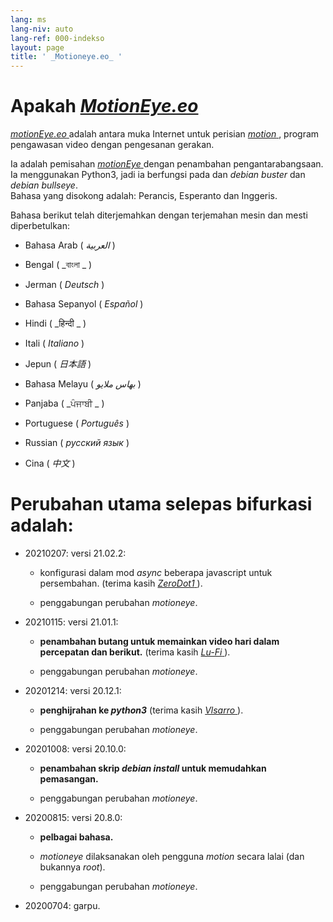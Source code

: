 ```yaml
---
lang: ms
lang-niv: auto
lang-ref: 000-indekso
layout: page
title: ' _Motioneye.eo_ '
---
```

# Apakah [ _MotionEye.eo_ ](https://github.com/jmichault/motioneye.eo) 

[ _motionEye.eo_ ](https://github.com/jmichault/motioneye.eo) adalah antara muka Internet untuk perisian [ _motion_ ](https://motion-project.github.io/), program pengawasan video dengan pengesanan gerakan.

Ia adalah pemisahan [ _motionEye_ ](https://github.com/ccrisan/motioneye) dengan penambahan pengantarabangsaan.  
Ia menggunakan Python3, jadi ia berfungsi pada dan _debian buster_ dan _debian bullseye_.  
Bahasa yang disokong adalah: Perancis, Esperanto dan Inggeris.

Bahasa berikut telah diterjemahkan dengan terjemahan mesin dan mesti diperbetulkan:

* Bahasa Arab ( _العربية_ )


* Bengal ( _বাংলা _ )
  

  

* Jerman ( _Deutsch_ )


* Bahasa Sepanyol ( _Español_ )


* Hindi ( _हिन्दी _ )
  

  

* Itali ( _Italiano_ )


* Jepun ( _日本語_ )


* Bahasa Melayu ( _بهاس ملايو_ )


* Panjaba ( _ਪੰਜਾਬੀ _ )
  

  

* Portuguese ( _Português_ )


* Russian ( _русский язык_ )


* Cina ( _中文_ )




# Perubahan utama selepas bifurkasi adalah:

* 20210207: versi 21.02.2:


  * konfigurasi dalam mod _async_ beberapa javascript untuk persembahan. (terima kasih [ _ZeroDot1_ ]( https://github.com/ZeroDot1 ) ).


  * penggabungan perubahan _motioneye_.


* 20210115: versi 21.01.1:


  * **penambahan butang untuk memainkan video hari dalam percepatan dan berikut.** (terima kasih [ _Lu-Fi_ ](https://github.com/Lu-Fi) ).


  * penggabungan perubahan _motioneye_.


* 20201214: versi 20.12.1:


  * **penghijrahan ke _python3_** (terima kasih [ _Vlsarro_ ](https://github.com/Vlsarro) ).


  * penggabungan perubahan _motioneye_.


* 20201008: versi 20.10.0:


  * **penambahan skrip _debian install_ untuk memudahkan pemasangan.**


  * penggabungan perubahan _motioneye_.


* 20200815: versi 20.8.0:


  * **pelbagai bahasa.**


  * _motioneye_ dilaksanakan oleh pengguna _motion_ secara lalai (dan bukannya _root_).


  * penggabungan perubahan _motioneye_.


* 20200704: garpu.



